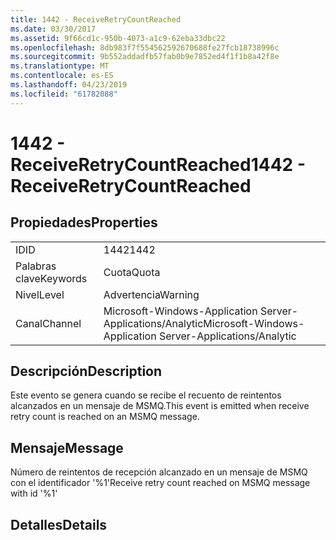 ```yaml
---
title: 1442 - ReceiveRetryCountReached
ms.date: 03/30/2017
ms.assetid: 9f66cd1c-950b-4073-a1c9-62eba33dbc22
ms.openlocfilehash: 8db983f7f554562592670688fe27fcb18738996c
ms.sourcegitcommit: 9b552addadfb57fab0b9e7852ed4f1f1b8a42f8e
ms.translationtype: MT
ms.contentlocale: es-ES
ms.lasthandoff: 04/23/2019
ms.locfileid: "61782088"
---
```

# <a name="1442---receiveretrycountreached"></a><span data-ttu-id="80ac2-102">1442 - ReceiveRetryCountReached</span><span class="sxs-lookup"><span data-stu-id="80ac2-102">1442 - ReceiveRetryCountReached</span></span>
## <a name="properties"></a><span data-ttu-id="80ac2-103">Propiedades</span><span class="sxs-lookup"><span data-stu-id="80ac2-103">Properties</span></span>  
  
|||  
|-|-|  
|<span data-ttu-id="80ac2-104">ID</span><span class="sxs-lookup"><span data-stu-id="80ac2-104">ID</span></span>|<span data-ttu-id="80ac2-105">1442</span><span class="sxs-lookup"><span data-stu-id="80ac2-105">1442</span></span>|  
|<span data-ttu-id="80ac2-106">Palabras clave</span><span class="sxs-lookup"><span data-stu-id="80ac2-106">Keywords</span></span>|<span data-ttu-id="80ac2-107">Cuota</span><span class="sxs-lookup"><span data-stu-id="80ac2-107">Quota</span></span>|  
|<span data-ttu-id="80ac2-108">Nivel</span><span class="sxs-lookup"><span data-stu-id="80ac2-108">Level</span></span>|<span data-ttu-id="80ac2-109">Advertencia</span><span class="sxs-lookup"><span data-stu-id="80ac2-109">Warning</span></span>|  
|<span data-ttu-id="80ac2-110">Canal</span><span class="sxs-lookup"><span data-stu-id="80ac2-110">Channel</span></span>|<span data-ttu-id="80ac2-111">Microsoft-Windows-Application Server-Applications/Analytic</span><span class="sxs-lookup"><span data-stu-id="80ac2-111">Microsoft-Windows-Application Server-Applications/Analytic</span></span>|  
  
## <a name="description"></a><span data-ttu-id="80ac2-112">Descripción</span><span class="sxs-lookup"><span data-stu-id="80ac2-112">Description</span></span>  
 <span data-ttu-id="80ac2-113">Este evento se genera cuando se recibe el recuento de reintentos alcanzados en un mensaje de MSMQ.</span><span class="sxs-lookup"><span data-stu-id="80ac2-113">This event is emitted when receive retry count is reached on an MSMQ message.</span></span>  
  
## <a name="message"></a><span data-ttu-id="80ac2-114">Mensaje</span><span class="sxs-lookup"><span data-stu-id="80ac2-114">Message</span></span>  
 <span data-ttu-id="80ac2-115">Número de reintentos de recepción alcanzado en un mensaje de MSMQ con el identificador '%1'</span><span class="sxs-lookup"><span data-stu-id="80ac2-115">Receive retry count reached on MSMQ message with id '%1'</span></span>  
  
## <a name="details"></a><span data-ttu-id="80ac2-116">Detalles</span><span class="sxs-lookup"><span data-stu-id="80ac2-116">Details</span></span>
